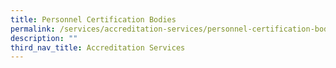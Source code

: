 ```yaml
---
title: Personnel Certification Bodies
permalink: /services/accreditation-services/personnel-certification-bodies/
description: ""
third_nav_title: Accreditation Services
---
```

